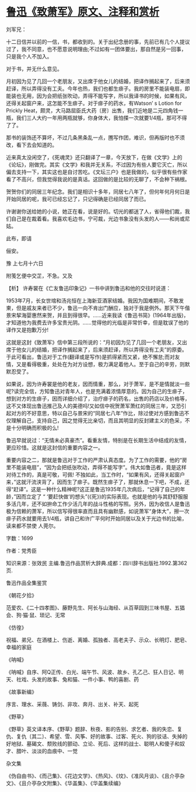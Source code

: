 # [鲁迅《致萧军》原文、注释和赏析](https://www.vrrw.net/wx/9487.html)

刘军兄：

十二日信并以前的一信，书，都收到的。关于出纪念册的事，先前已有几个人提议过了，我不同意，也不愿意说明理由;不过如有一团体要出，那自然是另一回事，只是我个人不加入。

对于书，并无什么意见。

月初因为见了几回一个老朋友，又出席于他女儿的结婚，把译作搁起来了，后来须赶译，所以弄得没有工夫。今年也热，我们也都生痱子。我的房里不能装电扇，即能装也无用，因为会把纸张吹动，弄得不能写字，所以我译书的时候，如果有风，还得关起窗户来，这怎能不生痱子。对于痱子的药水，有Watson’ s Lotion for Prickly Heat，颇灵，大马路屈臣氏大药〔房〕出售，我们近地是二元四角钱一瓶，我们三人大约一年用两瓶就够，你身体大，我怕搽一次就要1/4瓶，那可不得了了。

那书的装饰还不算坏，不过几条黑条乱一点，圑写作团，难识，但再版时也不须改，看下去会知道的。

近来真太没闲空了，《死魂灵》还只翻译了一章，今天放下，在做《文学》上的 《论坛》，刚做完。其实《文学》和我并无关系，不过因为有些人要它灭亡，所以偏去支持一下，其实这也是自讨苦吃。《文坛三户》也是我做的，似乎很有些作家看了不高兴，但我觉得我说的是真话。这回做的是比较的无聊了，不会种下祸根。

贺贺你们的同居三年纪念。我们是相识十多年，同居七八年了，但何年何月何日是开始同居的呢，我可已经忘记了，只记得确是已经同居了而已。

许谢谢你送给她的小说，她正在看，说是好的。切光的都送了人，省得他们裁，我们自己是在裁着看。我喜欢毛边书，宁可裁，光边书象没有头发的人——和尚或尼姑。

此布，即请

俪安。

豫 上七月十六日

附笺乞便中交芷，不急。又及



【析】 许寿裳在《亡友鲁迅印象记》一书中讲到鲁迅和他的交往时说道：

1953年7月，长女世琯和汤兆恒在上海新亚酒家结婚。我因为国难期间，不敢发柬，但是戚友来者已不少，鲁迅一向不肯出门酬应，独对于我是例外。那天下午偕景宋挈海婴惠然来贺，并且到得很早。……近来我读《鲁迅书简》(1964年出版)，才知道他为我费去许多宝贵光阴。……觉得他的光临是非常忻幸，但是耽误了他的译作又是抱歉万分!

这就是这封《致萧军》信中第三段所说的：“月初因为见了几回一个老朋友，又出席于他女儿的结婚，把译作搁起来了，后来须赶译，所以弄得没有工夫”的原委。于此可看出，鲁迅对于工作(翻译或是写作)是抓得紧而又紧，绝不懈怠;而对友情，又是看得极重，处处在为对方设想，极力满足着他人。至于自己的辛劳，则默默忍受了。

如果说，因为许寿裳是他的老友，因而情重，那么，对于萧军，是不是情就淡一些呢?读完全信，方知鲁迅对青年人，也是充满着浓情厚意的。因为自己的生痱子，想到对方的生痱子，因而详细介绍了，治疗痱子的药名，出售的药店以及价格等，这不又体现出鲁迅推己及人的美德吗!又如信中祝贺萧军萧红的同居三年，又恐引起对方的不好意思，特以自己与景宋的“同居七八年”作比，除过使对方感到鲁迅不仅理解自己，支持自己，因之觉得无比亲切，而且其明显的反封建主义的色采，不是十分明确而积极的么!

鲁迅早就说过：“无情未必真豪杰”。看重友情，特别是在长期生活中结成的友情，更应珍惜。这就是这封信的重要内容之一。

重要内容之二，那就是鲁迅对于工作的严肃认真态度。为了工作的需要，他的“房里不能装电扇”，“因为会把纸张吹动，弄得不能写字”。伟大如鲁迅者，竟是这样对待工作的，真是可敬，可佩! 不独如此，当工作时，“如果有风，还得关起窗户来，”这就汗流浃背了，因而生了痱子。既然生痱子了，那就休息一下吧，不成，还得“赶译”。这是一种什么精神呢?这正是鲁迅1935年几次病后，“记得了自己的年龄，”因而立定了 “ ‘要赶快做’的想头”(《死》)的实际表现。也就是他的与其舒舒服服多活几年，还不如拚命工作少活几年的战斗性格的写照。另外，因为收信人是鲁迅极为信赖的萧军，所以信写得很率直而且具有幽默感，如说萧军“身体大”，擦一次痱子药水就要用去1/4瓶，讲自己和许广平何时开始同居以及关于光边书的比喻，读来都不禁使 人莞尔。

字数：1699

作者：党秀臣

知识来源：张效民 主编.鲁迅作品赏析大辞典.成都：四川辞书出版社.1992.第362页.

鲁迅作品全集鉴赏

《朝花夕拾》

范爱农、《二十四孝图》、藤野先生、阿长与山海经、从百草园到三味书屋、五猖会、狗·猫·鼠、琐记、无常

《仿徨》

祝福、弟兄、在酒楼上、伤逝、离婚、孤独者、高老夫子、示众、长明灯、肥皂、幸福的家庭

《呐喊》

《呐喊》自序、阿Q正传、白光、端午节、风波、故乡、孔乙己、狂人日记、明天、社戏、头发的故事、兔和猫、一件小事、鸭的喜剧、药

《故事新编》

序言、理水、采薇、铸剑、非攻、奔月、出关、补天、起死

《野草》

《野草》英文译本序、《野草》题辞、秋夜、影的告别、求乞者、我的失恋、复仇、复仇〔其二〕、希望、雪、风筝、好的故事、过客、死火、狗的驳诘、失掉的好地狱、墓碣文、颓败线的颤动、立论、死后、这样的战士、聪明人和傻子和奴才、腊叶、淡淡的血痕中、一觉

杂文集

《伪自由书》、《而己集》、《花边文学》、《热风》、《坟》、《准风月谈》、《且介亭杂文》、《且介亭杂文附集》、《华盖集》、《华盖集续编》

